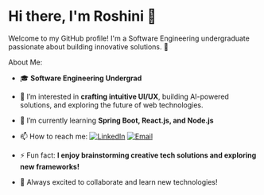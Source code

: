 # Hi there, I'm Roshini 👋

Welcome to my GitHub profile! I'm a Software Engineering undergraduate passionate about building innovative solutions. 🚀

About Me:
- 🎓 **Software Engineering Undergrad**
- 👀 I’m interested in **crafting intuitive UI/UX**, building AI-powered solutions, and exploring the future of web technologies.
- 🌱 I’m currently learning **Spring Boot, React.js, and Node.js**
- 📫 How to reach me: [![LinkedIn](https://img.shields.io/badge/LinkedIn-Connect-blue?style=flat&logo=linkedin)](https://www.linkedin.com/in/roshini-de-silva) 
[![Email](https://img.shields.io/badge/Email-Contact-red?style=flat&logo=gmail)](mailto:roshdesilva9@gmail.com)
- ⚡ Fun fact: **I enjoy brainstorming creative tech solutions and exploring new frameworks!**

- 🚀 Always excited to collaborate and learn new technologies!

<!---
![Roshini's GitHub Stats](https://github-readme-stats.vercel.app/api?username=RoshiniDe&show_icons=true&theme=dark)

![GitHub Contribution Graph](https://github-readme-activity-graph.vercel.app/graph?username=RoshiniDe&theme=react)

![Top Languages](https://github-readme-stats.vercel.app/api/top-langs/?username=RoshiniDe&layout=compact&theme=dark)

![GitHub Trophies](https://github-profile-trophy.vercel.app/?username=RoshiniDe&theme=darkhub)

![GitHub Trophies](https://github-profile-trophy.vercel.app/?username=your-github-usernam&theme=darkhub)
---!>

<!---
RoshiniDe/RoshiniDe is a ✨ special ✨ repository because its `README.md` (this file) appears on your GitHub profile.
You can click the Preview link to take a look at your changes.
--->
